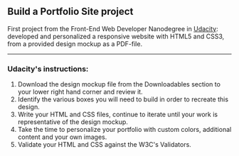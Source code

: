 ## Build a Portfolio Site project


First project from the Front-End Web Developer Nanodegree in <a target="_blank" href="https://www.udacity.com/">Udacity</a>: 
<br>
developed and personalized a responsive website with HTML5 and CSS3, <br>from a provided design mockup as a PDF-file.

--------------------------

### Udacity's instructions:

1. Download the design mockup file from the Downloadables section to your lower right hand corner and review it.
2. Identify the various boxes you will need to build in order to recreate this design.
3. Write your HTML and CSS files, continue to iterate until your work is representative of the design mockup.
4. Take the time to personalize your portfolio with custom colors, additional content and your own images.
5. Validate your HTML and CSS against the W3C's Validators.
